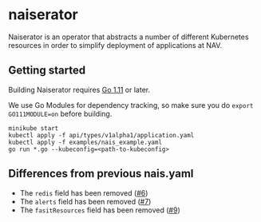 # naiserator

Naiserator is an operator that abstracts a number of different Kubernetes resources in order to simplify deployment of applications at NAV.

## Getting started

Building Naiserator requires [Go 1.11](https://golang.org/dl/) or later.

We use Go Modules for dependency tracking, so make sure you do `export GO111MODULE=on` before building.

```
minikube start
kubectl apply -f api/types/v1alpha1/application.yaml
kubectl apply -f examples/nais_example.yaml
go run *.go --kubeconfig=<path-to-kubeconfig>
```

## Differences from previous nais.yaml

* The `redis` field has been removed ([#6][i6])
* The `alerts` field has been removed ([#7][i7])
* The `fasitResources` field has been removed ([#9][i9])

[i6]: https://github.com/nais/naiserator/issues/6
[i7]: https://github.com/nais/naiserator/issues/7
[i9]: https://github.com/nais/naiserator/issues/9
